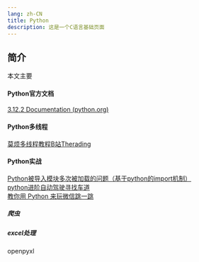 ```yaml
---
lang: zh-CN
title: Python
description: 这是一个C语言基础页面
---
```


## 简介
本文主要
#### Python官方文档
[3.12.2 Documentation (python.org)](https://docs.python.org/zh-cn/3/)
#### Python多线程
[莫烦多线程教程B站Therading](https://www.bilibili.com/video/av16944429?zw)

#### Python实战
[Python被导入模块多次被加载的问题（基于python的import机制）](https://blog.csdn.net/longzhiwen888/article/details/46604265)  
[python进阶自动驾驶寻找车道](https://blog.csdn.net/lbcyllqj/article/details/128937913)  
[教你用 Python 来玩微信跳一跳](https://github.com/wangshub/wechat_jump_game)  

##### 爬虫

##### excel处理
openpyxl
